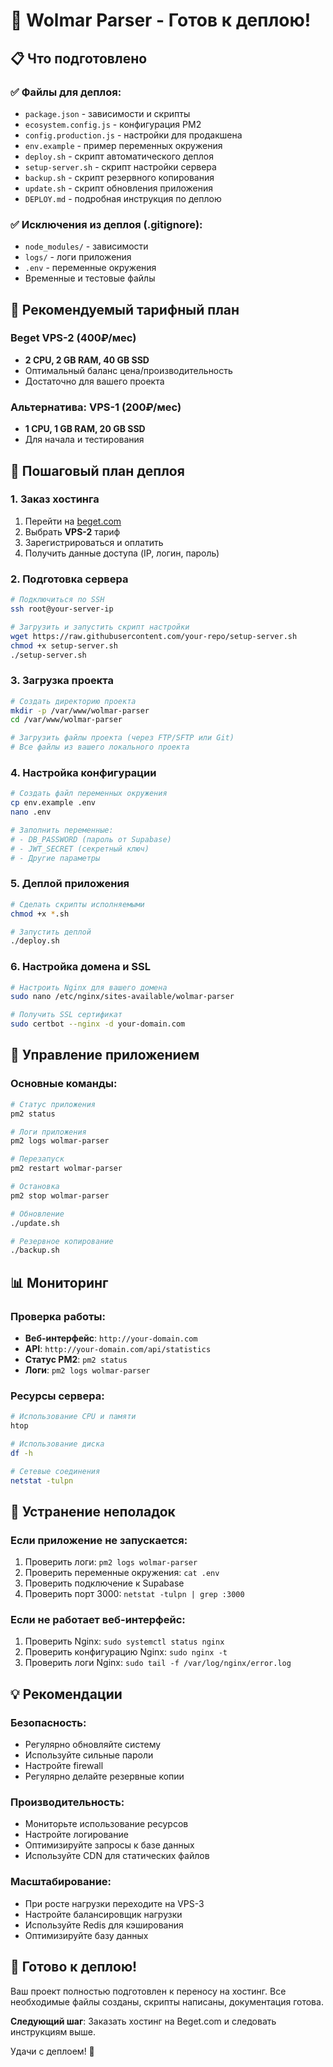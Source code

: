 # 🚀 Wolmar Parser - Готов к деплою!

## 📋 Что подготовлено

### ✅ Файлы для деплоя:
- `package.json` - зависимости и скрипты
- `ecosystem.config.js` - конфигурация PM2
- `config.production.js` - настройки для продакшена
- `env.example` - пример переменных окружения
- `deploy.sh` - скрипт автоматического деплоя
- `setup-server.sh` - скрипт настройки сервера
- `backup.sh` - скрипт резервного копирования
- `update.sh` - скрипт обновления приложения
- `DEPLOY.md` - подробная инструкция по деплою

### ✅ Исключения из деплоя (.gitignore):
- `node_modules/` - зависимости
- `logs/` - логи приложения
- `.env` - переменные окружения
- Временные и тестовые файлы

## 🎯 Рекомендуемый тарифный план

### **Beget VPS-2 (400₽/мес)**
- **2 CPU, 2 GB RAM, 40 GB SSD**
- Оптимальный баланс цена/производительность
- Достаточно для вашего проекта

### **Альтернатива: VPS-1 (200₽/мес)**
- **1 CPU, 1 GB RAM, 20 GB SSD**
- Для начала и тестирования

## 📝 Пошаговый план деплоя

### 1. **Заказ хостинга**
1. Перейти на [beget.com](https://beget.com)
2. Выбрать **VPS-2** тариф
3. Зарегистрироваться и оплатить
4. Получить данные доступа (IP, логин, пароль)

### 2. **Подготовка сервера**
```bash
# Подключиться по SSH
ssh root@your-server-ip

# Загрузить и запустить скрипт настройки
wget https://raw.githubusercontent.com/your-repo/setup-server.sh
chmod +x setup-server.sh
./setup-server.sh
```

### 3. **Загрузка проекта**
```bash
# Создать директорию проекта
mkdir -p /var/www/wolmar-parser
cd /var/www/wolmar-parser

# Загрузить файлы проекта (через FTP/SFTP или Git)
# Все файлы из вашего локального проекта
```

### 4. **Настройка конфигурации**
```bash
# Создать файл переменных окружения
cp env.example .env
nano .env

# Заполнить переменные:
# - DB_PASSWORD (пароль от Supabase)
# - JWT_SECRET (секретный ключ)
# - Другие параметры
```

### 5. **Деплой приложения**
```bash
# Сделать скрипты исполняемыми
chmod +x *.sh

# Запустить деплой
./deploy.sh
```

### 6. **Настройка домена и SSL**
```bash
# Настроить Nginx для вашего домена
sudo nano /etc/nginx/sites-available/wolmar-parser

# Получить SSL сертификат
sudo certbot --nginx -d your-domain.com
```

## 🔧 Управление приложением

### Основные команды:
```bash
# Статус приложения
pm2 status

# Логи приложения
pm2 logs wolmar-parser

# Перезапуск
pm2 restart wolmar-parser

# Остановка
pm2 stop wolmar-parser

# Обновление
./update.sh

# Резервное копирование
./backup.sh
```

## 📊 Мониторинг

### Проверка работы:
- **Веб-интерфейс**: `http://your-domain.com`
- **API**: `http://your-domain.com/api/statistics`
- **Статус PM2**: `pm2 status`
- **Логи**: `pm2 logs wolmar-parser`

### Ресурсы сервера:
```bash
# Использование CPU и памяти
htop

# Использование диска
df -h

# Сетевые соединения
netstat -tulpn
```

## 🚨 Устранение неполадок

### Если приложение не запускается:
1. Проверить логи: `pm2 logs wolmar-parser`
2. Проверить переменные окружения: `cat .env`
3. Проверить подключение к Supabase
4. Проверить порт 3000: `netstat -tulpn | grep :3000`

### Если не работает веб-интерфейс:
1. Проверить Nginx: `sudo systemctl status nginx`
2. Проверить конфигурацию Nginx: `sudo nginx -t`
3. Проверить логи Nginx: `sudo tail -f /var/log/nginx/error.log`

## 💡 Рекомендации

### Безопасность:
- Регулярно обновляйте систему
- Используйте сильные пароли
- Настройте firewall
- Регулярно делайте резервные копии

### Производительность:
- Мониторьте использование ресурсов
- Настройте логирование
- Оптимизируйте запросы к базе данных
- Используйте CDN для статических файлов

### Масштабирование:
- При росте нагрузки переходите на VPS-3
- Настройте балансировщик нагрузки
- Используйте Redis для кэширования
- Оптимизируйте базу данных

## 🎉 Готово к деплою!

Ваш проект полностью подготовлен к переносу на хостинг. Все необходимые файлы созданы, скрипты написаны, документация готова.

**Следующий шаг**: Заказать хостинг на Beget.com и следовать инструкциям выше.

Удачи с деплоем! 🚀



















